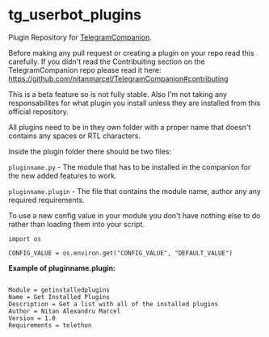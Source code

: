 # tg_userbot_plugins

Plugin Repository for [TelegramCompanion](https://github.com/nitanmarcel/TelegramCompanion).

Before making any pull request or creating a plugin on your repo read this carefully. If you didn't read the Contribuiting section on the TelegramCompanion repo please read it here: https://github.com/nitanmarcel/TelegramCompanion#contributing

This is a beta feature so is not fully stable. Also I'm not taking any responsabilites for what plugin you install unless they are installed from this official repository.


All plugins need to be in they own folder with a proper name that doesn't contains any spaces or RTL characters.

Inside the plugin folder there should be two files:

`pluginname.py` - The module that has to be installed in the companion for the new added features to work.

`pluginname.plugin` - The file that contains the module name, author any any required requirements.

To use a new config value in your module you don't have nothing else to do rather than loading them into your script.

```
import os

CONFIG_VALUE = os.environ.get("CONFIG_VALUE", "DEFAULT_VALUE")

```

**Example of pluginname.plugin:**

```

Module = getinstalledplugins
Name = Get Installed Plugins
Description = Get a list with all of the installed plugins
Author = Nitan Alexandru Marcel
Version = 1.0
Requirements = telethon


```
